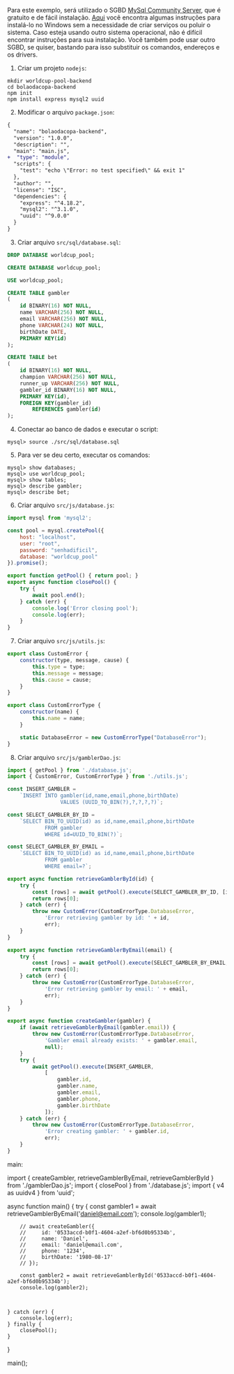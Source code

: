 Para este exemplo, será utilizado o SGBD [MySql Community Server](https://dev.mysql.com/), que é gratuito e de fácil instalação. [Aqui](./instalandoMySqlNoWindows.md) você encontra algumas instruções para instalá-lo no Windows sem a necessidade de criar serviços ou poluir o sistema. Caso esteja usando outro sistema operacional, não é difícil encontrar instruções para sua instalação. Você também pode usar outro SGBD, se quiser, bastando para isso substituir os comandos, endereços e os drivers.

1. Criar um projeto `nodejs`:

```
mkdir worldcup-pool-backend
cd bolaodacopa-backend
npm init
npm install express mysql2 uuid
```

2. Modificar o arquivo `package.json`:

```diff
{
  "name": "bolaodacopa-backend",
  "version": "1.0.0",
  "description": "",
  "main": "main.js",
+  "type": "module",
  "scripts": {
    "test": "echo \"Error: no test specified\" && exit 1"
  },
  "author": "",
  "license": "ISC",
  "dependencies": {
    "express": "^4.18.2",
    "mysql2": "^3.1.0",
    "uuid": "^9.0.0"
  }
}
```

3. Criar arquivo `src/sql/database.sql`:

```sql
DROP DATABASE worldcup_pool;

CREATE DATABASE worldcup_pool;

USE worldcup_pool;

CREATE TABLE gambler
(
    id BINARY(16) NOT NULL,
    name VARCHAR(256) NOT NULL,
    email VARCHAR(256) NOT NULL,
    phone VARCHAR(24) NOT NULL,
    birthDate DATE,
    PRIMARY KEY(id)
);

CREATE TABLE bet
(
    id BINARY(16) NOT NULL,
    champion VARCHAR(256) NOT NULL,
    runner_up VARCHAR(256) NOT NULL,
    gambler_id BINARY(16) NOT NULL,
    PRIMARY KEY(id),
    FOREIGN KEY(gambler_id)
        REFERENCES gambler(id)
);
```

4. Conectar ao banco de dados e executar o script:

```
mysql> source ./src/sql/database.sql
```

5. Para ver se deu certo, executar os comandos:

```
mysql> show databases;
mysql> use worldcup_pool;
mysql> show tables;
mysql> describe gambler;
mysql> describe bet;
```

6. Criar arquivo `src/js/database.js`:

```js
import mysql from 'mysql2';

const pool = mysql.createPool({
    host: "localhost",
    user: "root",
    password: "senhadificil",
    database: "worldcup_pool"
}).promise();

export function getPool() { return pool; }
export async function closePool() {
    try {
        await pool.end();
    } catch (err) {
        console.log('Error closing pool');
        console.log(err);
    }
}
```

7. Criar arquivo `src/js/utils.js`:

```js
export class CustomError {
    constructor(type, message, cause) {
        this.type = type;
        this.message = message;
        this.cause = cause;
    }
}

export class CustomErrorType {
    constructor(name) {
        this.name = name;
    }

    static DatabaseError = new CustomErrorType("DatabaseError");
}
```

8. Criar arquivo `src/js/gamblerDao.js`:

```js
import { getPool } from './database.js';
import { CustomError, CustomErrorType } from './utils.js';

const INSERT_GAMBLER =
    `INSERT INTO gambler(id,name,email,phone,birthDate)
                 VALUES (UUID_TO_BIN(?),?,?,?,?)`;

const SELECT_GAMBLER_BY_ID =
    `SELECT BIN_TO_UUID(id) as id,name,email,phone,birthDate
            FROM gambler
            WHERE id=UUID_TO_BIN(?)`;

const SELECT_GAMBLER_BY_EMAIL =
    `SELECT BIN_TO_UUID(id) as id,name,email,phone,birthDate
            FROM gambler
            WHERE email=?`;

export async function retrieveGamblerById(id) {
    try {
        const [rows] = await getPool().execute(SELECT_GAMBLER_BY_ID, [id]);
        return rows[0];
    } catch (err) {
        throw new CustomError(CustomErrorType.DatabaseError,
            'Error retrieving gambler by id: ' + id,
            err);
    }
}

export async function retrieveGamblerByEmail(email) {
    try {
        const [rows] = await getPool().execute(SELECT_GAMBLER_BY_EMAIL, [email]);
        return rows[0];
    } catch (err) {
        throw new CustomError(CustomErrorType.DatabaseError,
            'Error retrieving gambler by email: ' + email,
            err);
    }
}

export async function createGambler(gambler) {
    if (await retrieveGamblerByEmail(gambler.email)) {
        throw new CustomError(CustomErrorType.DatabaseError,
            'Gambler email already exists: ' + gambler.email,
            null);
    }
    try {
        await getPool().execute(INSERT_GAMBLER,
            [
                gambler.id,
                gambler.name,
                gambler.email,
                gambler.phone,
                gambler.birthDate
            ]);
    } catch (err) {
        throw new CustomError(CustomErrorType.DatabaseError,
            'Error creating gambler: ' + gambler.id,
            err);
    }
}
```


main:

import { createGambler, retrieveGamblerByEmail, retrieveGamblerById } from './gamblerDao.js';
import { closePool } from './database.js';
import { v4 as uuidv4 } from 'uuid';

async function main() {
    try {
        const gambler1 = await retrieveGamblerByEmail('daniel@email.com');
        console.log(gambler1);

        // await createGambler({
        //     id: '0533accd-b0f1-4604-a2ef-bf6d0b95334b',
        //     name: 'Daniel',
        //     email: 'daniel@email.com',
        //     phone: '1234',
        //     birthDate: '1980-08-17'
        // });

        const gambler2 = await retrieveGamblerById('0533accd-b0f1-4604-a2ef-bf6d0b95334b');
        console.log(gambler2);



    } catch (err) {
        console.log(err);
    } finally {
        closePool();
    }
}

main();
